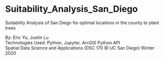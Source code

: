 # Suitability_Analysis_San_Diego
Suitability Analysis of San Diego for optimal locations in the county to plant trees <br>

By: Eric Yu, Justin Lu <br>
Technologies Used: Python, Jupyter, ArcGIS Python API <br>
Spatial Data Science and Applications (DSC 170 @ UC San Diego)
Winter 2020
